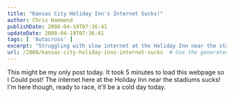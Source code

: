 ```yaml
---
title: "Kansas City Holiday Inn's Internet Sucks!"
author: Chris Hammond
publishDate: 2008-04-19T07:36:41
updateDate: 2008-04-19T07:36:41
tags: [ 'Autocross' ]
excerpt: "Struggling with slow internet at the Holiday Inn near the stadiums? Stay connected with tips for dealing with slow hotel WiFi in our latest blog post!"
url: /2008/kansas-city-holiday-inns-internet-sucks  # Use the generated URL with year
---
```

<p>This might be my only post today. It took 5 minutes to load this webpage so I Could post! The internet here at the Holiday Inn near the stadiums sucks! I'm here though, ready to race, it'll be a cold day today.</p>

